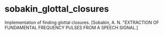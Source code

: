 # sobakin_glottal_closures
Implementation of finding glottal closures. [Sobakin, A. N. "EXTRACTION OF FUNDAMENTAL FREQUENCY PULSES FROM A SPEECH SIGNAL.]

